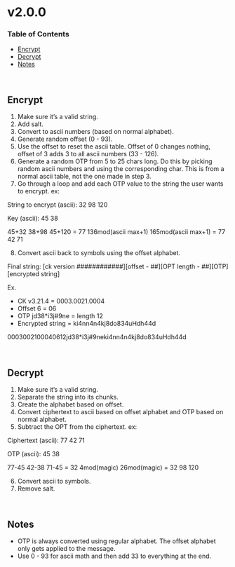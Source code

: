 # v2.0.0

### Table of Contents
- [Encrypt](#encrypt)
- [Decrypt](#decrypt)
- [Notes](#notes)

<br>

## Encrypt

1. Make sure it’s a valid string.
2. Add salt.
3. Convert to ascii numbers (based on normal alphabet).
4. Generate random offset (0 - 93).
5. Use the offset to reset the ascii table. Offset of 0 changes nothing, offset of 3 adds 3 to all ascii numbers (33 - 126).
6. Generate a random OTP from 5 to 25 chars long. Do this by picking random ascii numbers and using the corresponding char. This is from a normal ascii table, not the one made in step 3.
7. Go through a loop and add each OTP value to the string the user wants to encrypt. ex:

  String to encrypt (ascii): 32 98 120

  Key (ascii): 45 38

  45+32 38+98 45+120 = 77 136mod(ascii max+1) 165mod(ascii max+1) = 77 42 71

8. Convert ascii back to symbols using the offset alphabet.

Final string: [ck version ############][offset - ##][OPT length - ##][OTP][encrypted string]

Ex.
- CK v3.21.4 = 0003.0021.0004
- Offset 6 = 06
- OTP jd38*i3j#9ne = length 12
- Encrypted string = ki4nn4n4kj8do834uHdh44d

0003002100040612jd38*i3j#9neki4nn4n4kj8do834uHdh44d

<br>

## Decrypt

1. Make sure it’s a valid string.
2. Separate the string into its chunks.
3. Create the alphabet based on offset.
4. Convert ciphertext to ascii based on offset alphabet and OTP based on normal alphabet.
5. Subtract the OPT from the ciphertext. ex:

  Ciphertext (ascii): 77 42 71

  OTP (ascii): 45 38

  77-45 42-38 71-45 = 32 4mod(magic) 26mod(magic) = 32 98 120

6. Convert ascii to symbols.
7. Remove salt.

<br>

## Notes

- OTP is always converted using regular alphabet. The offset alphabet only gets applied to the message.
- Use 0 - 93 for ascii math and then add 33 to everything at the end.

